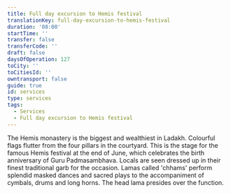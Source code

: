 ```yaml
---
title: Full day excursion to Hemis festival
translationKey: full-day-excursion-to-hemis-festival
duration: '08:00'
startTime: ''
transfer: false
transferCode: ''
draft: false
daysOfOperation: 127
toCity: ''
toCitiesId: ''
owntransport: false
guide: true
id: services
type: services
tags:
  - Services
  - Full day excursion to Hemis festival
---
```

The Hemis monastery is the biggest and wealthiest in Ladakh. Colourful flags flutter from the four pillars in the courtyard. This is the stage for the famous Hemis festival at the end of June, which celebrates the birth anniversary of Guru Padmasambhava. Locals are seen dressed up in their finest traditional garb for the occasion. Lamas called 'chhams' perform splendid masked dances and sacred plays to the accompaniment of cymbals, drums and long horns. The head lama presides over the function.